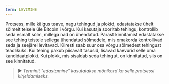 ```yaml
---
term: LEVIMINE
---
```


Protsess, mille käigus teave, nagu tehingud ja plokid, edastatakse ühelt sõlmelt teisele üle Bitcoin'i võrgu. Kui kasutaja sooritab tehingu, kontrollib seda esmalt sõlm, millega nad on ühendatud. Pärast kinnitamist edastatakse see tehing teistele sellega ühendatud sõlmedele, mis omakorda kontrollivad seda ja seejärel levitavad. Kiiresti saab suur osa võrgu sõlmedest tehingust teadlikuks. Kui tehing pakub piisavalt tasusid, lisavad kaevurid selle oma kandidaatplokki. Kui plokk, mis sisaldab seda tehingut, on kinnitatud, siis on see kinnitatud.

> ► *Terminit "edastamine" kasutatakse mõnikord ka selle protsessi kirjeldamiseks.*